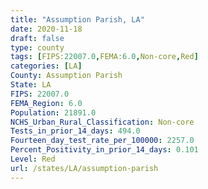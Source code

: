 ```yaml
---
title: "Assumption Parish, LA"
date: 2020-11-18
draft: false
type: county
tags: [FIPS:22007.0,FEMA:6.0,Non-core,Red]
categories: [LA]
County: Assumption Parish
State: LA
FIPS: 22007.0
FEMA_Region: 6.0
Population: 21891.0
NCHS_Urban_Rural_Classification: Non-core
Tests_in_prior_14_days: 494.0
Fourteen_day_test_rate_per_100000: 2257.0
Percent_Positivity_in_prior_14_days: 0.101
Level: Red
url: /states/LA/assumption-parish
---
```



